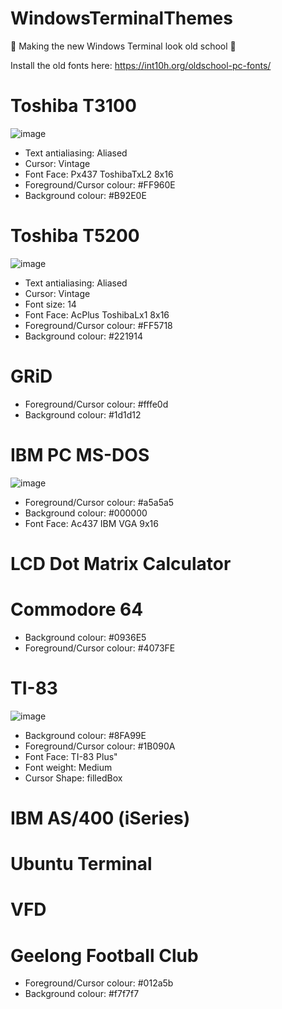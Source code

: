# WindowsTerminalThemes

💾 Making the new Windows Terminal look old school 💾

Install the old fonts here:
https://int10h.org/oldschool-pc-fonts/

<h1>Toshiba T3100</h1>

![image](https://user-images.githubusercontent.com/38451588/120908505-581f7d80-c6ae-11eb-8d31-31e0d814b7c0.png)

* Text antialiasing: Aliased
* Cursor: Vintage
* Font Face: Px437 ToshibaTxL2 8x16
* Foreground/Cursor colour: #FF960E
* Background colour: #B92E0E


<h1>Toshiba T5200</h1>

![image](https://user-images.githubusercontent.com/38451588/120908149-d9751100-c6aa-11eb-8163-cd8679595b4e.png)

* Text antialiasing: Aliased
* Cursor: Vintage
* Font size: 14
* Font Face: AcPlus ToshibaLx1 8x16
* Foreground/Cursor colour: #FF5718
* Background colour: #221914


<h1>GRiD</h1>

* Foreground/Cursor colour: #fffe0d
* Background colour: #1d1d12

<h1>IBM PC MS-DOS</h1>

![image](https://user-images.githubusercontent.com/38451588/120908829-d0d40900-c6b1-11eb-9d0e-72ca25f839a8.png)


* Foreground/Cursor colour: #a5a5a5
* Background colour: #000000
* Font Face: Ac437 IBM VGA 9x16

<h1>LCD Dot Matrix Calculator</h1>


<h1>Commodore 64</h1>

* Background colour: #0936E5
* Foreground/Cursor colour: #4073FE

<h1>TI-83</h1>

![image](https://user-images.githubusercontent.com/38451588/120910368-b99d1780-c6c1-11eb-86b1-2e39d95e85fb.png)

* Background colour: #8FA99E
* Foreground/Cursor colour: #1B090A
* Font Face: TI-83 Plus"
* Font weight: Medium
* Cursor Shape: filledBox

<h1>IBM AS/400 (iSeries)</h1>

<h1>Ubuntu Terminal</h1>

<h1>VFD</h1>

<h1>Geelong Football Club </h1>

* Foreground/Cursor colour:  #012a5b
* Background colour: #f7f7f7
